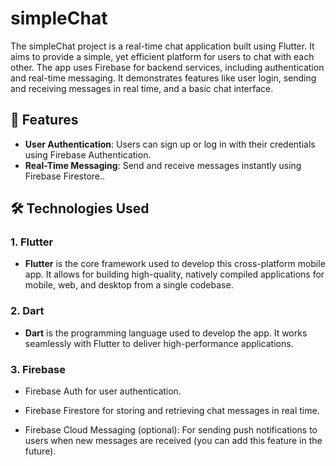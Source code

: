 # simpleChat

The simpleChat project is a real-time chat application built using Flutter. It aims to provide a simple, yet efficient platform for users to chat with each other. The app uses Firebase for backend services, including authentication and real-time messaging. It demonstrates features like user login, sending and receiving messages in real time, and a basic chat interface.

## 📱 Features

- **User Authentication**: Users can sign up or log in with their credentials using Firebase Authentication.
- **Real-Time Messaging**:  Send and receive messages instantly using Firebase Firestore..

## 🛠️ Technologies Used

### 1. **Flutter**
- **Flutter** is the core framework used to develop this cross-platform mobile app. It allows for building high-quality, natively compiled applications for mobile, web, and desktop from a single codebase.

### 2. **Dart**
- **Dart** is the programming language used to develop the app. It works seamlessly with Flutter to deliver high-performance applications.

### 3. **Firebase**

- Firebase Auth for user authentication.

- Firebase Firestore for storing and retrieving chat messages in real time.

- Firebase Cloud Messaging (optional): For sending push notifications to users when new messages are received (you can add this feature in the future).

